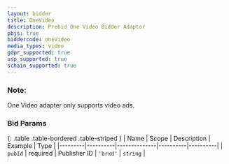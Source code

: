 ```yaml
---
layout: bidder
title: OneVideo
description: Prebid One Video Bidder Adaptor
pbjs: true
biddercode: oneVideo
media_types: video
gdpr_supported: true
usp_supported: true
schain_supported: true
---
```


### Note:

One Video adapter only supports video ads.

### Bid Params

{: .table .table-bordered .table-striped }
| Name    | Scope    | Description  | Example  | Type     |
|---------|----------|--------------|----------|----------|
| `pubId` | required | Publisher ID | `'brxd'` | `string` |
